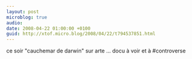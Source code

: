 ```yaml
---
layout: post
microblog: true
audio: 
date: 2008-04-22 01:00:00 +0100
guid: http://xtof.micro.blog/2008/04/22/t794537851.html
---
```

ce soir "cauchemar de darwin" sur arte ...  docu à voir et à #controverse

